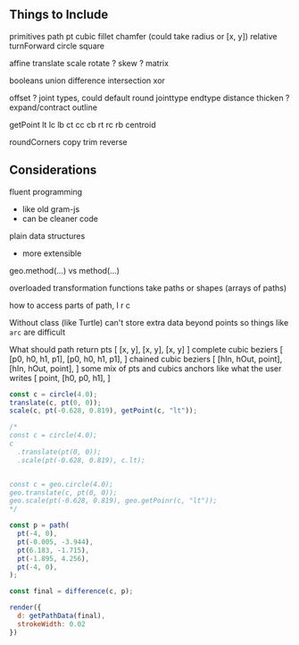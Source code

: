 ## Things to Include

primitives
  path
    pt
    cubic
    fillet
    chamfer (could take radius or [x, y])
    relative
    turnForward
  circle
  square

affine
  translate
  scale
  rotate
  ? skew
  ? matrix

booleans
  union
  difference
  intersection
  xor

offset
  ? joint types, could default round
  jointtype
  endtype
  distance
thicken
? expand/contract
outline

getPoint
  lt
  lc
  lb
  ct
  cc
  cb
  rt
  rc
  rb
  centroid

roundCorners
copy
trim
reverse

## Considerations

fluent programming
  - like old gram-js
  - can be cleaner code

plain data structures
  - more extensible

geo.method(...) vs method(...)

overloaded transformation functions
take paths or shapes (arrays of paths)

how to access parts of path, l r c

Without class (like Turtle) can't store extra data beyond points 
so things like `arc` are difficult 

What should path return
  pts
    [
      [x, y],
      [x, y],
      [x, y]
    ]
  complete cubic beziers
    [
      [p0, h0, h1, p1],
      [p0, h0, h1, p1],
    ]
  chained cubic beziers
    [
      [hIn, hOut, point],
      [hIn, hOut, point],
    ]
  some mix of pts and cubics
  anchors like what the user writes
    [
      point,
      [h0, p0, h1],
    ]

```js
const c = circle(4.0);
translate(c, pt(0, 0));
scale(c, pt(-0.628, 0.819), getPoint(c, "lt"));

/*
const c = circle(4.0);
c
  .translate(pt(0, 0));
  .scale(pt(-0.628, 0.819), c.lt);


const c = geo.circle(4.0);
geo.translate(c, pt(0, 0));
geo.scale(pt(-0.628, 0.819), geo.getPoinr(c, "lt"));
*/

const p = path(
  pt(-4, 0),
  pt(-0.005, -3.944),
  pt(6.183, -1.715),
  pt(-1.895, 4.256),
  pt(-4, 0),
);

const final = difference(c, p);

render({
  d: getPathData(final),
  strokeWidth: 0.02
})
```
